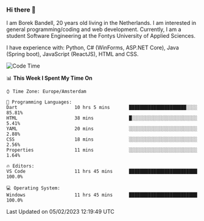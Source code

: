 ### Hi there 👋

I am Borek Bandell, 20 years old living in the Netherlands. I am interested in general programming/coding and web development. Currently, I am a student Software Engineering at the Fontys University of Applied Sciences.

I have experience with: Python, C# (WinForms, ASP.NET Core), Java (Spring boot), JavaScript (ReactJS), HTML and CSS.

<!--START_SECTION:waka-->
![Code Time](http://img.shields.io/badge/Code%20Time-372%20hrs%2056%20mins-blue)

📊 **This Week I Spent My Time On** 

```text
⌚︎ Time Zone: Europe/Amsterdam

💬 Programming Languages: 
Dart                     10 hrs 5 mins       █████████████████████░░░░   85.81% 
HTML                     38 mins             █░░░░░░░░░░░░░░░░░░░░░░░░   5.41% 
YAML                     20 mins             ░░░░░░░░░░░░░░░░░░░░░░░░░   2.88% 
CSS                      18 mins             ░░░░░░░░░░░░░░░░░░░░░░░░░   2.56% 
Properties               11 mins             ░░░░░░░░░░░░░░░░░░░░░░░░░   1.64%

🔥 Editors: 
VS Code                  11 hrs 45 mins      █████████████████████████   100.0%

💻 Operating System: 
Windows                  11 hrs 45 mins      █████████████████████████   100.0%

```


 Last Updated on 05/02/2023 12:19:49 UTC
<!--END_SECTION:waka-->

<!--**tcBorek2002/tcBorek2002** is a ✨ _special_ ✨ repository because its `README.md` (this file) appears on your GitHub profile.

Here are some ideas to get you started:

- 🔭 I’m currently working on ...
- 🌱 I’m currently learning ...
- 👯 I’m looking to collaborate on ...
- 🤔 I’m looking for help with ...
- 💬 Ask me about ...
- 📫 How to reach me: ...
- 😄 Pronouns: ...
- ⚡ Fun fact: ...
-->
